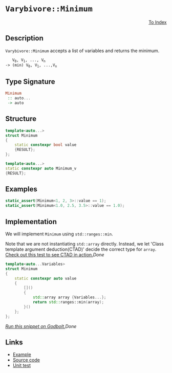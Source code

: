 <!-- Copyright 2024 Feng Mofan
SPDX-License-Identifier: Apache-2.0 -->

# `Varybivore::Minimum`

<p style='text-align: right;'><a href="../../../facilities/metafunctions.md#varybivore-minimum">To Index</a></p>

## Description

`Varybivore::Minimum` accepts a list of variables and returns the minimum.

<pre><code>   V<sub>0</sub>, V<sub>1</sub>, ..., V<sub>n</sub>
-> (min) V<sub>0</sub>, V<sub>1</sub>, ...,V<sub>n</sub></code></pre>

## Type Signature

```Haskell
Minimum
 :: auto...
 -> auto
```

## Structure

```C++
template<auto...>
struct Minimum
{
    static constexpr bool value
    {RESULT};
};

template<auto...>
static constexpr auto Minimum_v
{RESULT};
```

## Examples

```C++
static_assert(Minimum<1, 2, 3>::value == 1);
static_assert(Minimum<1.0, 2.5, 3.5>::value == 1.0);
```

## Implementation

We will implement `Minimum` using `std::ranges::min`.

Note that we are not instantiating `std::array` directly. Instead, we let 'Class template argument deduction(CTAD)' decide the correct type for `array`. [Check out this test to see CTAD in action.](https://godbolt.org/#z:OYLghAFBqd5QCxAYwPYBMCmBRdBLAF1QCcAaPECAMzwBtMA7AQwFtMQByARg9KtQYEAysib0QXACx8BBAKoBnTAAUAHpwAMvAFYTStJg1DIApACYAQuYukl9ZATwDKjdAGFUtAK4sGIAGwArKSuADJ4DJgAcj4ARpjEIACcpAAOqAqETgwe3r4BwemZjgLhkTEs8YkpdpgO2UIETMQEuT5%2BQbaY9iUMjc0EZdFxCcm2TS1t%2BZ0KE4MRw5WjSQCUtqhexMjsHOYAzBHI3lgA1CZ7bs3ETACe59gmGgCCj0%2Bz6CAgV7cnTGcA7BYuKQTmYTP8ACLnKzPV6zJiOZAAfSYCiULQg70%2BClYmBRCnObiwRwIN1SmAgTDWJyxX2I1zuFwiBBBYL2D3ZK2hrzhBA%2BdIZJ1iAKBADoNKzxSC9uLwVC9jCXs94Yj8eiCJi%2BdjcfjCcTaKTyRBYtTad9GUSNrF6NL7vcuQqOGtaJxArw/BwtKRUJw3NZrDSNltMGczHseKQCJonWsANYgQJmUX/MySAAcacCGiSiY0/jTe30nEkvBYEg0Eo9Xp9HF4ChAEqjnqdpDgsBgiBAGwIqS8LIoEDQLFSdASUVxnFUaf8AFp/JITsBkMgTlJRWZeJh8ERiHgPsD%2BIIRGJ2FIZIJFCp1M3SLpgQB3a6pTg8Z2u93R72cADyfd7BBOVAqBOKdZ3nRdl1XSR1xOCAPGHUdiFDcMVl4JstDWCAkCHEd6DIAccMQkBgCkMw%2BDoAgEnrY1P1iCJmhuF9eDo5hiBub9Ym0OomwjIc2EEb8GFoRibywWIvGAS5aFoetuF4LAWEMYBxFEvBiG4vAADdMFkr1MFUOo%2Bx2CNmW6T9aDwWJrjYjwsE/AhdzLOTSG04hYgyTAIUwRSjAsoxozWKgDGABQADU8Ewe9v3JD0I0PYRRHEM94svNRPzvfQlJQf1LH0Sz60gNZUFSXpZJnd5zghUxLGsMxq1c3csAKiA1lqepnAgVwpj8YEwgWCoqj0IosgEbqhoyEaGCGAbRmBNren6SZPHaPR5oaOZppGRI5rmMadoGTalm21qg22CQ3w4N1SCrXgaxA6c5wXJcVzXMxYNwQgSGQrhUMjAK1gQTAmCwRIWtIeNJBlJI9n%2BSQNEkVN/ArQJ/BSF0OBLUgy3DUV/C4fMkjTfHAkkLhAmh/xrs/Gs6wbP7m0wjssK7P8%2B3IShCLw8c2E4ZoWE0/4Zz%2BI4lNXJJRS4cVN23Eg9z0eLjyS6QUqUNKb10MjHyYZ85Iuq6bq/Dhfx7PtAOAvmBaFk4RaMMWJfFWD4NwhJkLMX70JbZnOYSdnB1QBC8LpfnBZtkiki4CUaANKjKFiWj6LYpjSBYhiOK4hwk74xgCEE4TPzEiSpJkpOFKUlSvXwdT6m03TNwM5AjKT0z0a9CyrIY2ydi9By8CciNXPcpQvJ85SIlABm%2BGCsKIqimKk4VxLT2V2RUuvL0Ncy/zqqsXK2%2BaoqSuyMqKr2KqcosOrboavcdPgVrug0jquuW/JeoYdBDsG4Fht6Pa0gm3on9ZpdB6OtAYf81oCEWvMcoW1Vq7Rfj1cYB1%2BpwJ%2BusTYZ10Ho31tTTgvxiDBytqHO2ksNDvRlkhfYP00L/VIIDYGowwbo0xtjcW8N/jk3%2BP8PYCNJDzmBAbGmtg6Ye0ZvAZm3Z/y%2B29sQbmOw%2BbgRYAoTSK5NJcHFgYSisxpafUavLWQisl7nnkKrNeOgQCFi1jrV8RZLofhvDWY2/4zYEJYEolRaiNGii0TpACcF/bOyoWGPY7sAqtmwoExCMiomB1UakVISJ1FJCRL42YKJCHznItHYg1E443hTonZyhT2KcW4pnf2/Ec5CREhXTA4lJJiGLs5Uuvku7yTUhpGun59KGUok3QQZkbxt2sjcTu9lHJJwHh5YeZcx7hKCkwEK4VIrRUYPPQxi8JDLwvGY9KljN7GHPnlWI%2B9vSHwELJAA9FibetV6oJEarfQqIDH5%2BE6u/P%2BfVYFHXGsUbIf8f7ZCAdtV57U%2BgILyEgyBEKUE/K/sgpaUL4FwsWF/E6mDTx6wcdWfBiiFzKNUScZJPiER%2BIoXo76YSGYAyBiDSgF1WEgDMOLPYexAhZlJhWNl/x8xU0cZwWmjY6EQ3%2BOuThXApBJA4dDLg/w7F7BxbdQV9MMIXQ3Py3FtZVUxhclRbIIBJBAA%3D%3D%3D)$Done$

```C++
template<auto...Variables>
struct Minimum
{ 
    static constexpr auto value 
    {
        []()
        {
            std::array array {Variables...};
            return std::ranges::min(array);
        }()
    }; 
};
```

[*Run this snippet on Godbolt.*](https://godbolt.org/#z:OYLghAFBqd5QCxAYwPYBMCmBRdBLAF1QCcAaPECAMzwBtMA7AQwFtMQByARg9KtQYEAysib0QXACx8BBAKoBnTAAUAHpwAMvAFYTStJg1DIApACYAQuYukl9ZATwDKjdAGFUtAK4sGIAKwAzKSuADJ4DJgAcj4ARpjEIIEapAAOqAqETgwe3r4BwemZjgLhkTEs8YnJtpj2JQxCBEzEBLk%2BfkG19dlNLQRl0XEJSSkKza3t%2BV3j/YMVVaMAlLaoXsTI7BwA9ABU%2BweHR8e72yYaAIJ7BwDUACKYqa6MyHiYCjeHZ5fXJ39H3wu5yBZkCEWQ3iwNxMgTcYmAJEICBYMOwwPMYIYEK8UJhcOIxCYAE9Ueifv8KQDgb9djcAJIsVL0NiCJgNT4HQE0yn/QHAgiYRkGAV4pheIgAOilADUWngmLF6ApSZdxsQvA4bgBZCJ4Fg%2BdEAdgs0MuN3NN1mjmQNzQDHGmFUqWINzFRBuADcxF5MKaLhbocbgQGAyZ/FZ/HcIEtgyHzSYg2a4yHxugQCAWoSia6CcTAxZZcR5Yr3lKJQm7jCrEnkxbiJgCOsGJaCGmQISjO90ywIhBM8SY4Fq/7kxXo7H44bK0O/RWq2SrjyqeTbthVKwmb6vtSl9vLsCrXhkAB9JgKJStCA6hh6g2wrikG5mR%2BBVHpr3eX0w6d3G5cQfDoeJ5nheBBXrq%2BooveEopE%2BEr%2BC%2B8FviAH4%2BtCgQ/n%2BMEARwKy0Jw/i8H4HBaKQqCcG41jWJaawbF%2BoI8KQBCaLhKwANYBJIMEABxmGYACc/FcP4GjcdxXCGoa0j4Rwki8CwEgaCkxGkeRHC8AoIApMxJG4aQcCwDAiAgGsBCpOK5CUGgjJ0AkUSsFsqjcQAbAAtM5kg3MAyA2lIEpmLwmD4EQRZpg%2B/CCCIYjsFIMiCIoKjqLppC6A%2BADuhKpJwPB4QRREsWRnAAPLiuZBA3KgVA3E5bkeV5Pl/lxZg3BAHg2fQLoYv%2BvA6VoKwQEg1mpLZZAUBAQ0jSAwBSM%2BNC0AKxCaRAsQFbEEQtES2W8GtzDEESRWxNomAOFtpDWSyBBFQwtCbclWCxF4wBwrQtCadwvBYCwhjAOId14PWDh4B6XbJY6x3ilsjERAKMmkbQeCxISe0eFgBUEEWCnvaQwPELEGSYA8X1GPDRgsSsVAGMACjSm8aVFU8xGMRFwiiOIsXMwlagFal%2BjfSgVGWPoCOaZAKyoKkDRva5qbfqYljWGYqk46FXai90x0NC4DDuJ4HR6GEERDJUIwPkUWQCFMfimxk5sMPMwyJA%2Bdga70ExtLr%2BRO3ULsCH0rT28bju2G7lt6LM/uGwsJsrAotGbBIuUcIRpAqbwanVS57med5vlNS1uCECQ0IMUsPVkysCCYEwWCJNGpAcZIgQSvxgRSRokhmJIzlKf4zn8fonByaQCmBFwErOVwzncfx4nOf4kjCS3zkpwVakaVpTFk/pRkDSZpUWWNE0dfZbCcC0LAeoarlMLaBhGH%2B/ESmPpFBYXoV6MzUVs9IHNKFzyW6GfBlJgWV3qJ2TqnQqHASpmXFBVKqNUs632%2Bg/J%2BMEWptWGh1YugQzCl03rpfqg1UDtQSJZcaJCsEjAhN9LgQkUhzQWktFayUdobVOmwvaB0jonSxudRgl1rq3VIvdR6z1XqnU%2Bt9X6Ij/ou2Bm9F%2BqhwYClOtDOoBV4aIw2ijLYpF0Z6lOjjPGShCbSIiKAQhfBKbU1pvTRgp1P6sxij/WQnMkqkUAbzUmcsrCCy0SLOu4tJacGlq2WWAsLCKzTsrPAWBAkx29oDZwEBXChwfAbcoDs9BmwaOktINsGgB0WF7HovsQ4eyturZJjQ3bFJNsHfo%2BTw4DEjtk/8qx1jxw6TJCBq9OAZ1qp5Gh986FoI0PnYKRcur4N6qxUgldq4jDrjJIeI9H7t0NP4fiklAgdy7gvFeyU162A3nM/qO8kCmTKuQo%2BdkHJn2ICwOqLAFAehtB6MZwp3gEEClM9%2B4VZBfxcXFeQf8PE6CSKQYBoCcoDyTvlY5xV97lUqtVF5byPlfLZD8jBlCRo4MCLMreu87mjSsvijqKFkCpFSMeT5/FjzfPGMeVQHk%2BB0CYZQFhpFOG3UYny7hGtTr8MEFdG6BVRFPTEBIrGUjiZ6I%2BnIwGCiCpg2QBDNRggNHJS0UjIkui0YYyMQkExBNBTmNJlYimTAqY00wHTBmjigXOIkK4%2BK4LuZQrvsYSJQtYgJLIhLbIb1tipn5vLSw0SyKxPifARJZS/CpO1vkzJRsSkFOKNkfJuTsj1KDs7Gpft3Z5CqYWhoxb81hwqaW6tcw2mBwTp0uiTbemItUgMtlnlXnvM9NigU4xJlvxwd1AhfUK5VxrpQROayQACQlIEQI/gRILyUouw0U8jkdvUqc7S5d64gEkP4ZuElDRKW4pIISXBeJmGXjJQI7a06cDLoQxOAUt1Pp3eclYONMjOEkEAA%3D%3D)$Done$

## Links

- [Example](../../../code/facilities/metafunctions/varybivore/minimum/implementation.hpp)
- [Source code](../../../../conceptrodon/varybivore/minimum.hpp)
- [Unit test](../../../../tests/unit/metafunctions/varybivore/minimum.test.hpp)
